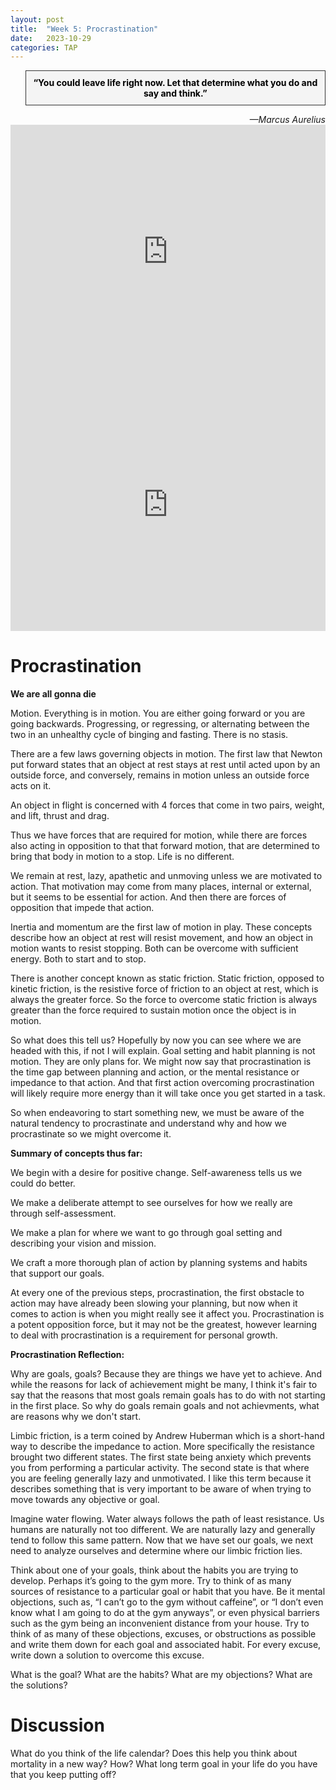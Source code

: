 ```yaml
---
layout: post
title:  "Week 5: Procrastination"
date:   2023-10-29
categories: TAP
---
```


<blockquote style="background-color: #f4f4f4; border: 1px solid #333; padding: 10px; text-align: center;">
    <strong style="color: black;">“You could leave life right now. Let that determine what you do and say and think.”</strong>
</blockquote>
<cite style="text-align: right; display: block;">—Marcus Aurelius</cite>

<iframe width="100%" height="405" src="https://www.youtube.com/embed/arj7oStGLkU?si=yeUWuZOc3YrcdVaN" title="YouTube video player" frameborder="0" allow="accelerometer; autoplay; clipboard-write; encrypted-media; gyroscope; picture-in-picture; web-share" allowfullscreen></iframe>

<iframe width="100%" height="405" src="https://www.youtube.com/embed/Jbt6VGOYU3E?si=mqOq0D8V85S6p6oI" title="YouTube video player" frameborder="0" allow="accelerometer; autoplay; clipboard-write; encrypted-media; gyroscope; picture-in-picture; web-share" allowfullscreen></iframe>

# Procrastination

**We are all gonna die**

Motion. Everything is in motion. You are either going forward or you are going backwards. Progressing, or regressing, or alternating between the two in an unhealthy cycle of binging and fasting. There is no stasis. 

There are a few laws governing objects in motion. The first law that Newton put forward states that an object at rest stays at rest until acted upon by an outside force, and conversely, remains in motion unless an outside force acts on it. 

An object in flight is concerned with 4 forces that come in two pairs, weight, and lift, thrust and drag. 

Thus we have forces that are required for motion, while there are forces also acting in opposition to that that forward motion, that are determined to bring that body in motion to a stop. Life is no different.

We remain at rest, lazy, apathetic and unmoving unless we are motivated to action. That motivation may come from many places, internal or external, but it seems to be essential for action. And then there are forces of opposition that impede that action. 

Inertia and momentum are the first law of motion in play. These concepts describe how an object at rest will resist movement, and how an object in motion wants to resist stopping. Both can be overcome with sufficient energy. Both to start and to stop. 

There is another concept known as static friction. Static friction, opposed to kinetic friction, is the resistive force of friction to an object at rest, which is always the greater force. So the force to overcome static friction is always greater than the force required to sustain motion once the object is in motion. 

So what does this tell us? Hopefully by now you can see where we are headed with this, if not I will explain. Goal setting and habit planning is not motion. They are only plans for. We might now say that procrastination is the time gap between planning and action, or the mental resistance or impedance to that action. And that first action overcoming procrastination will likely require more energy than it will take once you get started in a task. 

So when endeavoring to start something new, we must be aware of the natural tendency to procrastinate and understand why and how we procrastinate so we might overcome it. 

**Summary of concepts thus far:**

We begin with a desire for positive change. Self-awareness tells us we could do better.

We make a deliberate attempt to see ourselves for how we really are through self-assessment. 

We make a plan for where we want to go through goal setting and describing your vision and mission. 

We craft a more thorough plan of action by planning systems and habits that support our goals. 

At every one of the previous steps, procrastination, the first obstacle to action may have already been slowing your planning, but now when it comes to action is when you might really see it affect you. Procrastination is a potent opposition force, but it may not be the greatest, however learning to deal with procrastination is a requirement for personal growth. 



**Procrastination Reflection:**

Why are goals, goals? Because they are things we have yet to achieve. And while the reasons for lack of achievement might be many, I think it's fair to say that the reasons that most goals remain goals has to do with not starting in the first place. So why do goals remain goals and not achievments, what are reasons why we don't start. 

Limbic friction, is a term coined by Andrew Huberman which is a short-hand way to describe the impedance to action. More specifically the resistance brought two different states. The first state being anxiety which prevents you from performing a particular activity. The second state is that where you are feeling generally lazy and unmotivated. I like this term because it describes something that is very important to be aware of when trying to move towards any objective or goal. 

Imagine water flowing. Water always follows the path of least resistance. Us humans are naturally not too different. We are naturally lazy and generally tend to follow this same pattern. Now that we have set our goals, we next need to analyze ourselves and determine where our limbic friction lies.

Think about one of your goals, think about the habits you are trying to develop. Perhaps it’s going to the gym more. Try to think of as many sources of resistance to a particular goal or habit that you have. Be it mental objections, such as, “I can’t go to the gym without caffeine”, or “I don’t even know what I am going to do at the gym anyways”, or even physical barriers such as the gym being an inconvenient distance from your house.
Try to think of as many of these objections, excuses, or obstructions as possible and write them down for each goal and associated habit. For every excuse, write down a solution to overcome this excuse. 

What is the goal? 
What are the habits?
What are my objections?
What are the solutions?


# Discussion
What do you think of the life calendar? Does this help you think about mortality in a new way? How? What long term goal in your life do you have that you keep putting off? 

